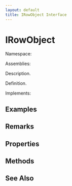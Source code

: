 ```yaml
---
layout: default
title: IRowObject Interface
---
```


# IRowObject

Namespace: 

Assemblies: 

Description.

Definition.

Implements: 

## Examples



## Remarks



## Properties



## Methods



## See Also

